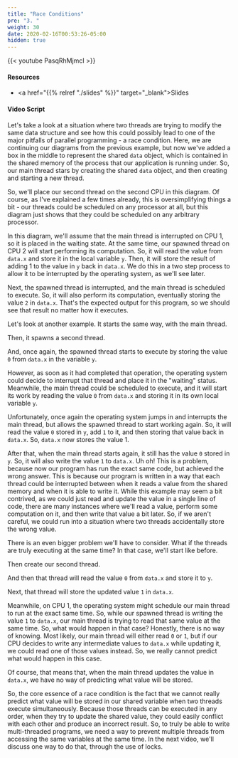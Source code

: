 ```yaml
---
title: "Race Conditions"
pre: "3. "
weight: 30
date: 2020-02-16T00:53:26-05:00
hidden: true
---
```


{{< youtube PasqRhMjmcI   >}}

#### Resources

* <a href="{{% relref "./slides" %}}" target="_blank">Slides</a>

#### Video Script

Let's take a look at a situation where two threads are trying to modify the same data structure and see how this could possibly lead to one of the major pitfalls of parallel programming - a race condition. Here, we are continuing our diagrams from the previous example, but now we've added a box in the middle to represent the shared `data` object, which is contained in the shared memory of the process that our application is running under. So, our main thread stars by creating the shared `data` object, and then creating and starting a new thread.

So, we'll place our second thread on the second CPU in this diagram. Of course, as I've explained a few times already, this is oversimplifying things a bit - our threads could be scheduled on any processor at all, but this diagram just shows that they could be scheduled on any arbitrary processor. 

In this diagram, we'll assume that the main thread is interrupted on CPU 1, so it is placed in the waiting state. At the same time, our spawned thread on CPU 2 will start performing its computation. So, it will read the value from `data.x` and store it in the local variable `y`. Then, it will store the result of adding 1 to the value in `y` back in `data.x`. We do this in a two step process to allow it to be interrupted by the operating system, as we'll see later.

Next, the spawned thread is interrupted, and the main thread is scheduled to execute. So, it will also perform its computation, eventually storing the value `2` in `data.x`. That's the expected output for this program, so we should see that result no matter how it executes.

Let's look at another example. It starts the same way, with the main thread.

Then, it spawns a second thread. 

And, once again, the spawned thread starts to execute by storing the value `0` from `data.x` in the variable `y`. 

However, as soon as it had completed that operation, the operating system could decide to interrupt that thread and place it in the "waiting" status. Meanwhile, the main thread could be scheduled to execute, and it will start its work by reading the value `0` from `data.x` and storing it in its own local variable `y`. 

Unfortunately, once again the operating system jumps in and interrupts the main thread, but allows the spawned thread to start working again. So, it will read the value `0` stored in `y`, add `1` to it, and then storing that value back in `data.x`. So, `data.x` now stores the value 1. 

After that, when the main thread starts again, it still has the value `0` stored in `y`. So, it will also write the value `1` to `data.x`. Uh oh! This is a problem, because now our program has run the exact same code, but achieved the wrong answer. This is because our program is written in a way that each thread could be interrupted between when it reads a value from the shared memory and when it is able to write it. While this example may seem a bit contrived, as we could just read and update the value in a single line of code, there are many instances where we'll read a value, perform some computation on it, and then write that value a bit later. So, if we aren't careful, we could run into a situation where two threads accidentally store the wrong value.

There is an even bigger problem we'll have to consider. What if the threads are truly executing at the same time? In that case, we'll start like before.

Then create our second thread.

And then that thread will read the value `0` from `data.x` and store it to `y`. 

Next, that thread will store the updated value `1` in `data.x`. 

Meanwhile, on CPU 1, the operating system might schedule our main thread to run at the exact same time. So, while our spawned thread is writing the value `1` to `data.x`, our main thread is trying to read that same value at the same time. So, what would happen in that case? Honestly, there is no way of knowing. Most likely, our main thread will either read `0` or `1`, but if our CPU decides to write any intermediate values to `data.x` while updating it, we could read one of those values instead. So, we really cannot predict what would happen in this case.

Of course, that means that, when the main thread updates the value in `data.x`, we have no way of predicting what value will be stored. 

So, the core essence of a race condition is the fact that we cannot really predict what value will be stored in our shared variable when two threads execute simultaneously. Because those threads can be executed in any order, when they try to update the shared value, they could easily conflict with each other and produce an incorrect result. So, to truly be able to write multi-threaded programs, we need a way to prevent multiple threads from accessing the same variables at the same time. In the next video, we'll discuss one way to do that, through the use of locks. 


